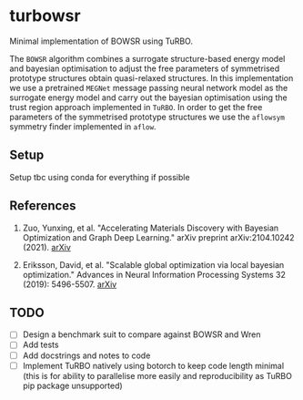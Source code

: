 # turbowsr
Minimal implementation of BOWSR using TuRBO.

The `BOWSR` algorithm combines a surrogate structure-based energy model and bayesian optimisation to adjust the free parameters of symmetrised prototype structures obtain quasi-relaxed structures. In this implementation we use a pretrained `MEGNet` message passing neural network model as the surrogate energy model and carry out the bayesian optimisation using the trust region approach implemented in `TuRBO`. In order to get the free parameters of the symmetrised prototype structures we use the `aflowsym` symmetry finder implemented in `aflow`.

## Setup
Setup tbc using conda for everything if possible

## References

1. Zuo, Yunxing, et al. "Accelerating Materials Discovery with Bayesian Optimization and Graph Deep Learning." arXiv preprint arXiv:2104.10242 (2021). [arXiv](https://arxiv.org/abs/2104.10242)

2. Eriksson, David, et al. "Scalable global optimization via local bayesian optimization." Advances in Neural Information Processing Systems 32 (2019): 5496-5507. [arXiv](https://arxiv.org/abs/1910.01739)

## TODO

- [ ] Design a benchmark suit to compare against BOWSR and Wren
- [ ] Add tests
- [ ] Add docstrings and notes to code
- [ ] Implement TuRBO natively using botorch to keep code length minimal (this is for ability to parallelise more easily and reproducibility as TuRBO pip package unsupported)